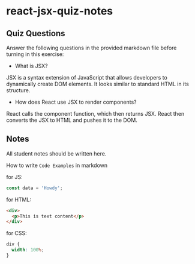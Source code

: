 # react-jsx-quiz-notes

## Quiz Questions

Answer the following questions in the provided markdown file before turning in this exercise:

- What is JSX?

JSX is a syntax extension of JavaScript that allows developers to dynamically create DOM elements. It looks similar to standard HTML in its structure.

- How does React use JSX to render components?

React calls the component function, which then returns JSX. React then converts the JSX to HTML and pushes it to the DOM.

## Notes

All student notes should be written here.

How to write `Code Examples` in markdown

for JS:

```javascript
const data = 'Howdy';
```

for HTML:

```html
<div>
  <p>This is text content</p>
</div>
```

for CSS:

```css
div {
  width: 100%;
}
```
